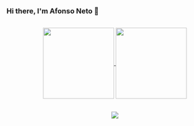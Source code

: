 ### Hi there, I'm Afonso Neto 👋

<!--
**afonsopbn/afonsopbn** is a ✨ _special_ ✨ repository because its `README.md` (this file) appears on your GitHub profile.

Here are some ideas to get you started:

- 🔭 I’m currently working on ...
- 🌱 I’m currently learning ...
- 👯 I’m looking to collaborate on ...
- 🤔 I’m looking for help with ...
- 💬 Ask me about ...
- 📫 How to reach me: ...
- 😄 Pronouns: ...
- ⚡ Fun fact: ...
-->
##
<div align="center" style="display: inline_block">
  <a href="https://github.com/afonsopbn">
   <img height="165px" align="center" src="https://github-readme-stats.vercel.app/api?username=afonsopbn&show_icons=true&theme=dracula&include_all_commits=true&count_private=true"/>
  </a>
  <a href="https://github.com/afonsopbn">
   <img height="165px" align="center" src="https://github-readme-stats.vercel.app/api/top-langs/?username=afonsopbn&layout=compact&langs_count=7&theme=dracula"/>
  </a>
</div>

##
<div align="center">
 <img src="https://github.com/afonsopbn/afonsopbn/blob/output/github-contribution-grid-snake.svg"/>
</div>
